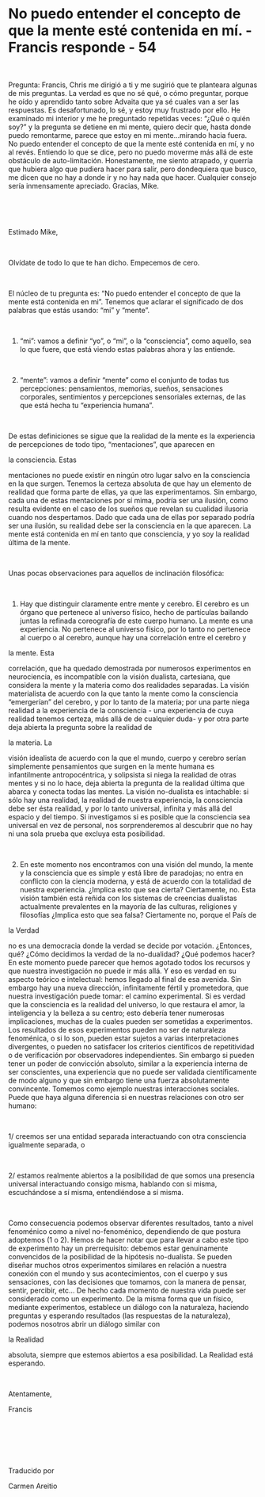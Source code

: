 # No puedo entender el concepto de que la mente esté contenida en mí. - Francis responde - 54


&nbsp;




Pregunta: Francis, Chris me dirigi&oacute; a ti y me sugiri&oacute; que te planteara algunas de mis preguntas. La verdad es que no s&eacute; qu&eacute;, o c&oacute;mo preguntar, porque he o&iacute;do y aprendido tanto sobre Advaita que ya s&eacute; cuales van a ser las respuestas. Es desafortunado, lo s&eacute;, y estoy muy frustrado por ello. He examinado mi interior y me he preguntado repetidas veces: &ldquo;&iquest;Qu&eacute; o qui&eacute;n soy?&rdquo; y la pregunta se detiene en mi mente, quiero decir que, hasta donde puedo remontarme, parece que estoy en mi mente&hellip;mirando hacia fuera. No puedo entender el concepto de que la mente est&eacute; contenida en m&iacute;, y no al rev&eacute;s. Entiendo lo que se dice, pero no puedo moverme m&aacute;s all&aacute; de este obst&aacute;culo de auto-limitaci&oacute;n. Honestamente, me siento atrapado, y querr&iacute;a que hubiera algo que pudiera hacer para salir, pero dondequiera que busco, me dicen que no hay a donde ir y no hay nada que hacer. Cualquier consejo ser&iacute;a inmensamente apreciado. Gracias, Mike.






&nbsp;







&nbsp;






Estimado Mike,






&nbsp;






Olv&iacute;date de todo lo que te han dicho. Empecemos de cero.






&nbsp;






El n&uacute;cleo de tu pregunta es: &ldquo;No puedo entender el concepto de que la mente est&aacute; contenida en mi&rdquo;. Tenemos que aclarar el significado de dos palabras que est&aacute;s usando: &ldquo;mi&rdquo; y &ldquo;mente&rdquo;.






&nbsp;






1. &ldquo;mi&rdquo;: vamos a definir &ldquo;yo&rdquo;, o &ldquo;mi&rdquo;, o la &ldquo;consciencia&rdquo;, como aquello, sea lo que fuere, que est&aacute; viendo estas palabras ahora y las entiende.






&nbsp;






2. &ldquo;mente&rdquo;: vamos a definir &ldquo;mente&rdquo; como el conjunto de todas tus percepciones: pensamientos, memorias, sue&ntilde;os, sensaciones corporales, sentimientos y percepciones sensoriales externas, de las que est&aacute; hecha tu &ldquo;experiencia humana&rdquo;.






&nbsp;






De estas definiciones se sigue que la realidad de la mente es la experiencia de percepciones de todo tipo, &ldquo;mentaciones&rdquo;, que aparecen en 





la consciencia. Estas





 mentaciones no puede existir en ning&uacute;n otro lugar salvo en la consciencia en la que surgen. Tenemos la certeza absoluta de que hay un elemento de realidad que forma parte de ellas, ya que las experimentamos. Sin embargo, cada una de estas mentaciones por s&iacute; mima, podr&iacute;a ser una ilusi&oacute;n, como resulta evidente en el caso de los sue&ntilde;os que revelan su cualidad ilusoria cuando nos despertamos. Dado que cada una de ellas por separado podr&iacute;a ser una ilusi&oacute;n, su realidad debe ser la consciencia en la que aparecen. La mente est&aacute; contenida en m&iacute; en tanto que consciencia, y yo soy la realidad &uacute;ltima de la mente.






&nbsp;






Unas pocas observaciones para aquellos de inclinaci&oacute;n filos&oacute;fica:






&nbsp;






1. Hay que distinguir claramente entre mente y cerebro. El cerebro es un &oacute;rgano que pertenece al universo f&iacute;sico, hecho de part&iacute;culas bailando juntas la refinada coreograf&iacute;a de este cuerpo humano. La mente es una experiencia. No pertenece al universo f&iacute;sico, por lo tanto no pertenece al cuerpo o al cerebro, aunque hay una correlaci&oacute;n entre el cerebro y 





la mente. Esta




 correlaci&oacute;n, que ha quedado demostrada por numerosos experimentos en neurociencia, es incompatible con la visi&oacute;n dualista, cartesiana, que considera la mente y la materia como dos realidades separadas. La visi&oacute;n materialista de acuerdo con la que tanto la mente como la consciencia &ldquo;emerger&iacute;an&rdquo; del cerebro, y por lo tanto de la materia; por una parte niega realidad a la experiencia de la consciencia - una experiencia de cuya realidad tenemos certeza, m&aacute;s all&aacute; de de cualquier duda- y por otra parte deja abierta la pregunta sobre la realidad de 




la materia. La





 visi&oacute;n idealista de acuerdo con la que el mundo, cuerpo y cerebro ser&iacute;an simplemente pensamientos que surgen en la mente humana es infantilmente antropoc&eacute;ntrica, y solipsista si niega la realidad de otras mentes y si no lo hace, deja abierta la pregunta de la realidad &uacute;ltima que abarca y conecta todas las mentes. La visi&oacute;n no-dualista es intachable: si s&oacute;lo hay una realidad, la realidad de nuestra experiencia, la consciencia debe ser &eacute;sta realidad, y por lo tanto universal, infinita y m&aacute;s all&aacute; del espacio y del tiempo. Si investigamos si es posible que la consciencia sea universal en vez de personal, nos sorprenderemos al descubrir que no hay ni una sola prueba que excluya esta posibilidad.






&nbsp;






2. En este momento nos encontramos con una visi&oacute;n del mundo, la mente y la consciencia que es simple y est&aacute; libre de paradojas; no entra en conflicto con la ciencia moderna, y est&aacute; de acuerdo con la totalidad de nuestra experiencia. &iquest;Implica esto que sea cierta? Ciertamente, no. Esta visi&oacute;n tambi&eacute;n est&aacute; re&ntilde;ida con los sistemas de creencias dualistas actualmente prevalentes en la mayor&iacute;a de las culturas, religiones y filosof&iacute;as &iquest;Implica esto que sea falsa? Ciertamente no, porque el Pa&iacute;s de 





la Verdad





 no es una democracia donde la verdad se decide por votaci&oacute;n. &iquest;Entonces, qu&eacute;? &iquest;C&oacute;mo decidimos la verdad de la no-dualidad? &iquest;Qu&eacute; podemos hacer? En este momento puede parecer que hemos agotado todos los recursos y que nuestra investigaci&oacute;n no puede ir m&aacute;s all&aacute;. Y eso es verdad en su aspecto te&oacute;rico e intelectual: hemos llegado al final de esa avenida. Sin embargo hay una nueva direcci&oacute;n, infinitamente f&eacute;rtil y prometedora, que nuestra investigaci&oacute;n puede tomar: el camino experimental. Si es verdad que la consciencia es la realidad del universo, lo que restaura el amor, la inteligencia y la belleza a su centro; esto deber&iacute;a tener numerosas implicaciones, muchas de la cuales pueden ser sometidas a experimentos. Los resultados de esos experimentos pueden no ser de naturaleza fenom&eacute;nica, o si lo son, pueden estar sujetos a varias interpretaciones divergentes, o pueden no satisfacer los criterios cient&iacute;ficos de repetitividad o de verificaci&oacute;n por observadores independientes. Sin embargo si pueden tener un poder de convicci&oacute;n absoluto, similar a la experiencia interna de ser conscientes, una experiencia que no puede ser validada cient&iacute;ficamente de modo alguno y que sin embargo tiene una fuerza absolutamente convincente. Tomemos como ejemplo nuestras interacciones sociales. Puede que haya alguna diferencia si en nuestras relaciones con otro ser humano:






&nbsp;






1/ creemos ser una entidad separada interactuando con otra consciencia igualmente separada, o






&nbsp;






2/ estamos realmente abiertos a la posibilidad de que somos una presencia universal interactuando consigo misma, hablando con si misma, escuch&aacute;ndose a s&iacute; misma, entendi&eacute;ndose a s&iacute; misma.






&nbsp;






Como consecuencia podemos observar diferentes resultados, tanto a nivel fenom&eacute;nico como a nivel no-fenom&eacute;nico, dependiendo de que postura adoptemos (1 o 2). Hemos de hacer notar que para llevar a cabo este tipo de experimento hay un prerrequisito: debemos estar genuinamente convencidos de la posibilidad de la hip&oacute;tesis no-dualista. Se pueden dise&ntilde;ar muchos otros experimentos similares en relaci&oacute;n a nuestra conexi&oacute;n con el mundo y sus acontecimientos, con el cuerpo y sus sensaciones, con las decisiones que tomamos, con la manera de pensar, sentir, percibir, etc&hellip; De hecho cada momento de nuestra vida puede ser considerado como un experimento. De la misma forma que un f&iacute;sico, mediante experimentos, establece un di&aacute;logo con la naturaleza, haciendo preguntas y esperando resultados (las respuestas de la naturaleza), podemos nosotros abrir un di&aacute;logo similar con 





la Realidad





 absoluta, siempre que estemos abiertos a esa posibilidad. La Realidad est&aacute; esperando.






&nbsp;






Atentamente,





Francis






&nbsp;







&nbsp;







&nbsp;






Traducido por 






Carmen Areitio









